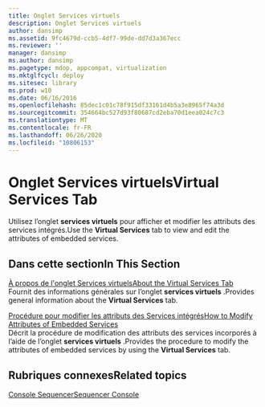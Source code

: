 ```yaml
---
title: Onglet Services virtuels
description: Onglet Services virtuels
author: dansimp
ms.assetid: 9fc4679d-ccb5-4df7-99de-dd7d3a367ecc
ms.reviewer: ''
manager: dansimp
ms.author: dansimp
ms.pagetype: mdop, appcompat, virtualization
ms.mktglfcycl: deploy
ms.sitesec: library
ms.prod: w10
ms.date: 06/16/2016
ms.openlocfilehash: 85dec1c01c78f915df33161d4b5a3e8965f74a3d
ms.sourcegitcommit: 354664bc527d93f80687cd2eba70d1eea024c7c3
ms.translationtype: MT
ms.contentlocale: fr-FR
ms.lasthandoff: 06/26/2020
ms.locfileid: "10806153"
---
```

# <span data-ttu-id="e869a-103">Onglet Services virtuels</span><span class="sxs-lookup"><span data-stu-id="e869a-103">Virtual Services Tab</span></span>


<span data-ttu-id="e869a-104">Utilisez l’onglet **services virtuels** pour afficher et modifier les attributs des services intégrés.</span><span class="sxs-lookup"><span data-stu-id="e869a-104">Use the **Virtual Services** tab to view and edit the attributes of embedded services.</span></span>

## <span data-ttu-id="e869a-105">Dans cette section</span><span class="sxs-lookup"><span data-stu-id="e869a-105">In This Section</span></span>


<a href="" id="about-the-virtual-services-tab"></a>[<span data-ttu-id="e869a-106">À propos de l'onglet Services virtuels</span><span class="sxs-lookup"><span data-stu-id="e869a-106">About the Virtual Services Tab</span></span>](about-the-virtual-services-tab.md)  
<span data-ttu-id="e869a-107">Fournit des informations générales sur l’onglet **services virtuels** .</span><span class="sxs-lookup"><span data-stu-id="e869a-107">Provides general information about the **Virtual Services** tab.</span></span>

<a href="" id="how-to-modify-attributes-of-embedded-services"></a>[<span data-ttu-id="e869a-108">Procédure pour modifier les attributs des Services intégrés</span><span class="sxs-lookup"><span data-stu-id="e869a-108">How to Modify Attributes of Embedded Services</span></span>](how-to-modify-attributes-of-embedded-services.md)  
<span data-ttu-id="e869a-109">Décrit la procédure de modification des attributs des services incorporés à l’aide de l’onglet **services virtuels** .</span><span class="sxs-lookup"><span data-stu-id="e869a-109">Provides the procedure to modify the attributes of embedded services by using the **Virtual Services** tab.</span></span>

## <span data-ttu-id="e869a-110">Rubriques connexes</span><span class="sxs-lookup"><span data-stu-id="e869a-110">Related topics</span></span>


[<span data-ttu-id="e869a-111">Console Sequencer</span><span class="sxs-lookup"><span data-stu-id="e869a-111">Sequencer Console</span></span>](sequencer-console.md)

 

 





